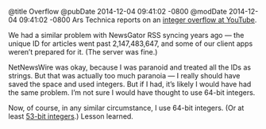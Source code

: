 @title Overflow
@pubDate 2014-12-04 09:41:02 -0800
@modDate 2014-12-04 09:41:02 -0800
Ars Technica reports on an <a href="http://arstechnica.com/business/2014/12/gangnam-style-overflows-int_max-forces-youtube-to-go-64-bit/">integer overflow at YouTube</a>.

We had a similar problem with NewsGator RSS syncing years ago — the unique ID for articles went past 2,147,483,647, and some of our client apps weren’t prepared for it. (The server was fine.)

NetNewsWire was okay, because I was paranoid and treated all the IDs as strings. But that was actually too much paranoia — I really should have saved the space and used integers. But if I had, it’s likely I would have had the same problem. I’m not sure I would have thought to use 64-bit integers.

Now, of course, in any similar circumstance, I use 64-bit integers. (Or at least <a href="http://inessential.com/2014/04/13/vesper_sync_diary_13_unlucky_13">53-bit integers</a>.) Lesson learned.
